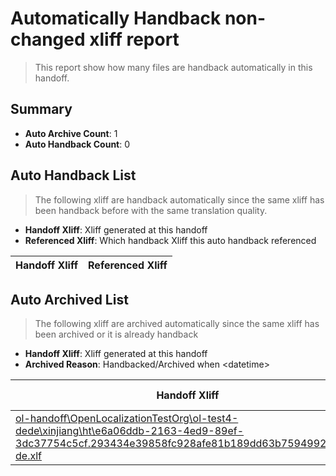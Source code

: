 # Automatically Handback non-changed xliff report
> This report show how many files are handback automatically in this handoff.

## Summary
* **Auto Archive Count**: 1
* **Auto Handback Count**: 0

## Auto Handback List
> The following xliff are handback automatically since the same xliff has been handback before with the same translation quality.

* **Handoff Xliff**: Xliff generated at this handoff
* **Referenced Xliff**: Which handback Xliff this auto handback referenced

| Handoff Xliff | Referenced Xliff | 
| --- | --- | 

## Auto Archived List
> The following xliff are archived automatically since the same xliff has been archived or it is already handback

* **Handoff Xliff**: Xliff generated at this handoff
* **Archived Reason**: Handbacked/Archived when &lt;datetime&gt;

| Handoff Xliff | Archived Reason | 
| --- | --- | 
| [ol-handoff\OpenLocalizationTestOrg\ol-test4-dede\xinjiang\ht\e6a06ddb-2163-4ed9-89ef-3dc37754c5cf.293434e39858fc928afe81b189dd63b7594992dd.de-de.xlf](https://github.com/OpenLocalizationTestOrg/ol-test4-handoff/blob/58bf37cd173979e7aee916a85ae2090cdcb1c0c4/ol-handoff/OpenLocalizationTestOrg/ol-test4-dede/xinjiang/ht/e6a06ddb-2163-4ed9-89ef-3dc37754c5cf.293434e39858fc928afe81b189dd63b7594992dd.de-de.xlf) | Archived when 17/02/21 03:47 | 

